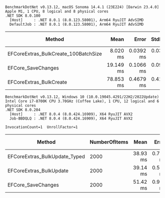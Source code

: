 ```
BenchmarkDotNet v0.13.12, macOS Sonoma 14.4.1 (23E224) [Darwin 23.4.0]
Apple M1, 1 CPU, 8 logical and 8 physical cores
.NET SDK 8.0.100
  [Host]     : .NET 8.0.1 (8.0.123.58001), Arm64 RyuJIT AdvSIMD
  DefaultJob : .NET 8.0.1 (8.0.123.58001), Arm64 RyuJIT AdvSIMD
```

| Method                               | Mean      | Error     | StdDev    | Min       | Max       | Ratio | RatioSD | Rank | Gen0      | Gen1      | Gen2     | Allocated | Alloc Ratio |
|------------------------------------- |----------:|----------:|----------:|----------:|----------:|------:|--------:|-----:|----------:|----------:|---------:|----------:|------------:|
| EFCoreExtras_BulkCreate_100BatchSize |  8.020 ms | 0.0392 ms | 0.0367 ms |  7.962 ms |  8.084 ms |  1.00 |    0.00 |    1 |  484.3750 |   93.7500 |        - |   2.96 MB |        1.00 |
| EFCore_SaveChanges                   | 19.149 ms | 0.1066 ms | 0.0997 ms | 18.960 ms | 19.335 ms |  2.39 |    0.02 |    2 | 2656.2500 | 1187.5000 | 781.2500 |  13.87 MB |        4.69 |
| EFCoreExtras_BulkCreate              | 78.853 ms | 0.4679 ms | 0.4147 ms | 78.206 ms | 79.494 ms |  9.84 |    0.07 |    3 |  428.5714 |  285.7143 | 142.8571 |   2.77 MB |        0.94 |

```
BenchmarkDotNet v0.13.12, Windows 10 (10.0.19045.4291/22H2/2022Update)
Intel Core i7-8700K CPU 3.70GHz (Coffee Lake), 1 CPU, 12 logical and 6 physical cores
.NET SDK 8.0.204
  [Host]     : .NET 8.0.4 (8.0.424.16909), X64 RyuJIT AVX2
  Job-BBDQLQ : .NET 8.0.4 (8.0.424.16909), X64 RyuJIT AVX2

InvocationCount=1  UnrollFactor=1  
```

| Method                        | NumberOfItems | Mean     | Error    | StdDev   | Ratio | RatioSD | Rank | Gen0      | Gen1      | Allocated | Alloc Ratio |
|------------------------------ |-------------- |---------:|---------:|---------:|------:|--------:|-----:|----------:|----------:|----------:|------------:|
| EFCoreExtras_BulkUpdate_Typed | 2000          | 38.93 ms | 0.762 ms | 0.676 ms |  1.00 |    0.02 |    1 | 4000.0000 | 1000.0000 |  29.18 MB |        1.00 |
| EFCoreExtras_BulkUpdate       | 2000          | 39.14 ms | 0.559 ms | 0.467 ms |  1.00 |    0.00 |    1 | 4000.0000 | 1000.0000 |  29.07 MB |        1.00 |
| EFCore_SaveChanges            | 2000          | 51.42 ms | 0.986 ms | 0.969 ms |  1.31 |    0.03 |    2 | 2000.0000 |         - |  14.71 MB |        0.51 |

